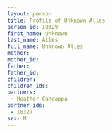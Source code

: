 ```yaml
---
layout: person
title: Profile of Unknown Alles
person_id: I0329
first_name: Unknown
last_name: Alles
full_name: Unknown Alles
mother: 
mother_id: 
father: 
father_id: 
children:
children_ids:
partners:
 - Heather Candappa
partner_ids:
 - I0327
sex: M
---
```



